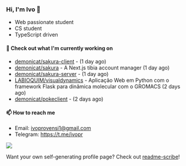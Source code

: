 ### Hi, I'm Ivo 👋

* Web passionate student
* CS student
* TypeScript driven

#### 👷 Check out what I'm currently working on

- [demonicat/sakura-client](https://github.com/demonicat/sakura-client) -  (1 day ago)
- [demonicat/sakura](https://github.com/demonicat/sakura) - A Next.js tibia account manager (1 day ago)
- [demonicat/sakura-server](https://github.com/demonicat/sakura-server) -  (1 day ago)
- [LABIOQUIM/visualdynamics](https://github.com/LABIOQUIM/visualdynamics) - Aplicação Web em Python com o framework Flask para dinâmica molecular com o GROMACS (2 days ago)
- [demonicat/pokeclient](https://github.com/demonicat/pokeclient) -  (2 days ago)

#### 📫 How to reach me

- Email: [ivoprovensi1@gmail.com](mailto://ivoprovensi1@gmail.com)
- Telegram: https://t.me/ivopr

![](https://github-readme-stats.vercel.app/api/top-langs/?username=ivopr&layout=compact&theme=react)

Want your own self-generating profile page? Check out [readme-scribe](https://github.com/muesli/readme-scribe)!
